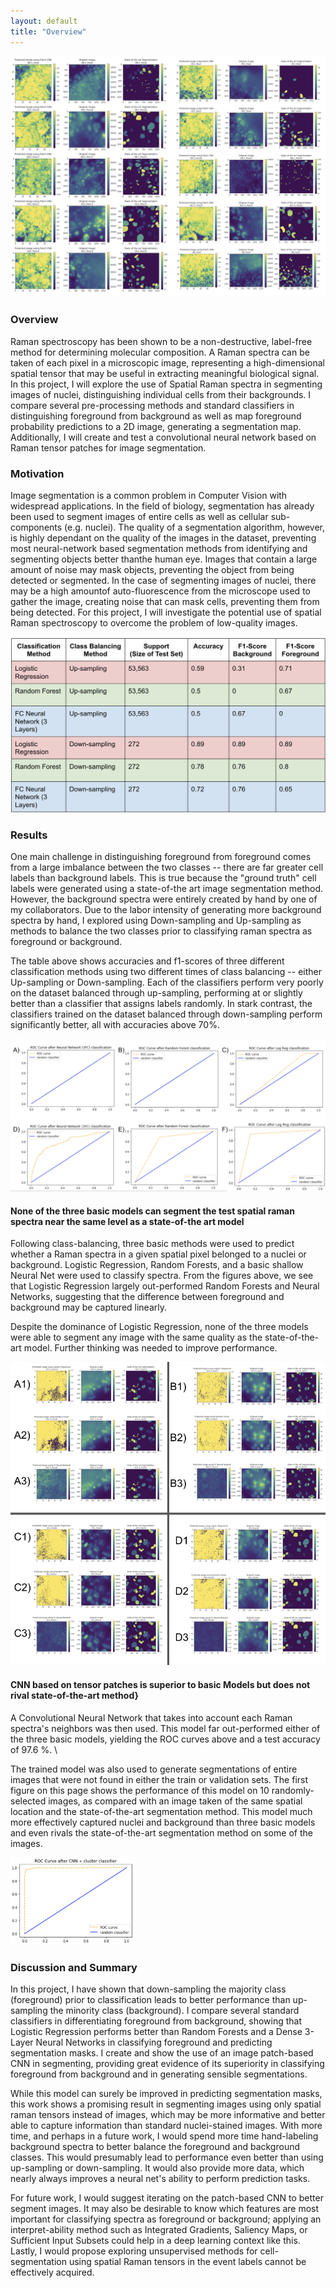 ```yaml
---
layout: default
title: "Overview"
---
```


<img src="images/mapped_img_patch_cnn.png">


### Overview
Raman spectroscopy has been shown to be a non-destructive, label-free method for determining molecular composition.  A Raman spectra can be taken of each pixel in a microscopic image, representing a high-dimensional spatial tensor that may be useful in extracting meaningful biological signal.  In this project, I will explore the use of Spatial Raman spectra in segmenting images of nuclei, distinguishing individual cells from their backgrounds. I compare several pre-processing methods and standard classifiers in distinguishing foreground from background as well as map foreground probability predictions to a 2D image, generating a segmentation map. Additionally, I will create and test a convolutional neural network based on Raman tensor patches for image segmentation.


### Motivation
Image  segmentation  is  a  common  problem  in  Computer Vision  with  widespread  applications.  In  the  field  of  biology, segmentation  has  already  been  used  to  segment  images  of entire  cells  as  well  as  cellular  sub-components  (e.g.  nuclei).  The quality of a segmentation algorithm, however, is highly  dependant  on  the  quality  of  the  images  in  the  dataset,  preventing  most  neural-network  based  segmentation methods from identifying and segmenting objects better thanthe  human  eye.  Images  that contain a large amount of noise may mask objects, preventing the  object  from  being  detected  or  segmented.  In  the  case  of segmenting  images  of  nuclei,  there  may  be  a  high  amountof  auto-fluorescence  from  the  microscope  used  to  gather  the image,  creating  noise  that  can  mask  cells,  preventing  them from being detected. For  this  project,  I  will  investigate  the  potential  use  of spatial  Raman  spectroscopy to overcome the problem of low-quality images.


<img src="images/f1_scores.png">


### Results
One main challenge in distinguishing foreground from foreground comes from a large imbalance between the two classes -- there are far greater cell labels than background labels. This is true because the "ground truth" cell labels were generated using a state-of-the art image segmentation method. However, the background spectra were entirely created by hand by one of my collaborators. Due to the labor intensity of generating more background spectra by hand, I explored using Down-sampling and Up-sampling as methods to balance the two classes prior to classifying raman spectra as foreground or background. 

The table above shows accuracies and f1-scores of three different classification methods using two different times of class balancing -- either Up-sampling or Down-sampling. Each of the classifiers perform very poorly on the dataset balanced through up-sampling, performing at or slightly better than a classifier that assigns labels randomly. In stark contrast, the classifiers trained on the dataset balanced through down-sampling perform significantly better, all with accuracies above 70\%. 


<img src="images/roc_curves.png">


#### None of the three basic models can segment the test spatial raman spectra near the same level as a state-of-the art model
Following class-balancing, three basic methods were used to predict whether a Raman spectra in a given spatial pixel belonged to a nuclei or background. Logistic Regression, Random Forests, and a basic shallow Neural Net were used to classify spectra. From the figures above, we see that Logistic Regression largely out-performed Random Forests and Neural Networks, suggesting that the difference between foreground and background may be captured linearly. 

Despite the dominance of Logistic Regression, none of the three models were able to segment any image with the same quality as the state-of-the-art model. Further thinking was needed to improve performance. 


<img src="images/mapped_img_down.png">


#### CNN based on tensor patches is superior to basic Models but does not rival state-of-the-art method} 
A Convolutional Neural Network that takes into account each Raman spectra's neighbors  was then used. This model far out-performed either of the three basic models, yielding the ROC curves above and a test accuracy of 97.6 \%. \\

The trained model was also used to generate segmentations of entire images that were not found in either the train or validation sets.  The first figure on this page shows the performance of this model on 10 randomly-selected images, as compared with an image taken of the same spatial location and the state-of-the-art segmentation method. This model much more effectively captured nuclei and background than three basic models and even rivals the state-of-the-art segmentation method on some of the images.


<img src="images/patch_cnn_roc.png" width="200"/>


### Discussion and Summary
In this project, I have shown that down-sampling the majority class (foreground) prior to classification leads to better performance than up-sampling the minority class (background). I compare several standard classifiers in differentiating foreground from background, showing that Logistic Regression performs better than Random Forests and a Dense 3-Layer Neural Networks in classifying foreground and predicting segmentation masks. I create and show the use of an image patch-based CNN in segmenting, providing great evidence of its superiority in classifying foreground from background and in generating sensible segmentations.  

While this model can surely be improved in predicting segmentation masks, this work shows a promising result in segmenting images using only spatial raman tensors instead of images, which may be more informative and better able to capture information than standard nuclei-stained images.  With more time, and perhaps in a future work, I would spend more time hand-labeling background spectra to better balance the foreground and background classes.  This would presumably lead to performance even better than using up-sampling or down-sampling.  It would also provide more data, which nearly always improves a neural net's ability to perform prediction tasks. 

For future work, I would suggest iterating on the patch-based CNN to better segment images. It may also be desirable to know which features are most important for classifying spectra as foreground or background; applying an interpret-ability method such as Integrated Gradients, Saliency Maps, or Sufficient Input Subsets could help in a deep learning context like this. Lastly, I would propose exploring unsupervised methods for cell-segmentation using spatial Raman tensors in the event labels cannot be effectively acquired.
